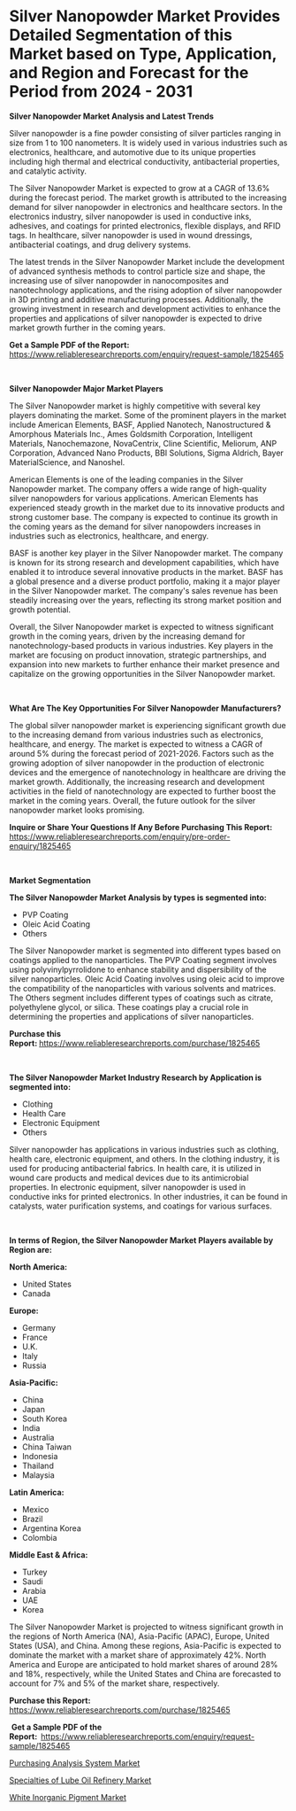 <p><h1>Silver Nanopowder Market Provides Detailed Segmentation of this Market based on Type, Application, and Region and Forecast for the Period from 2024 - 2031</h1></p><p><strong>Silver Nanopowder Market Analysis and Latest Trends</strong></p>
<p><p>Silver nanopowder is a fine powder consisting of silver particles ranging in size from 1 to 100 nanometers. It is widely used in various industries such as electronics, healthcare, and automotive due to its unique properties including high thermal and electrical conductivity, antibacterial properties, and catalytic activity.</p><p>The Silver Nanopowder Market is expected to grow at a CAGR of 13.6% during the forecast period. The market growth is attributed to the increasing demand for silver nanopowder in electronics and healthcare sectors. In the electronics industry, silver nanopowder is used in conductive inks, adhesives, and coatings for printed electronics, flexible displays, and RFID tags. In healthcare, silver nanopowder is used in wound dressings, antibacterial coatings, and drug delivery systems.</p><p>The latest trends in the Silver Nanopowder Market include the development of advanced synthesis methods to control particle size and shape, the increasing use of silver nanopowder in nanocomposites and nanotechnology applications, and the rising adoption of silver nanopowder in 3D printing and additive manufacturing processes. Additionally, the growing investment in research and development activities to enhance the properties and applications of silver nanopowder is expected to drive market growth further in the coming years.</p></p>
<p><strong>Get a Sample PDF of the Report:&nbsp;</strong> <a href="https://www.reliableresearchreports.com/enquiry/request-sample/1825465">https://www.reliableresearchreports.com/enquiry/request-sample/1825465</a></p>
<p>&nbsp;</p>
<p><strong>Silver Nanopowder Major Market Players</strong></p>
<p><p>The Silver Nanopowder market is highly competitive with several key players dominating the market. Some of the prominent players in the market include American Elements, BASF, Applied Nanotech, Nanostructured & Amorphous Materials Inc., Ames Goldsmith Corporation, Intelligent Materials, Nanochemazone, NovaCentrix, Cline Scientific, Meliorum, ANP Corporation, Advanced Nano Products, BBI Solutions, Sigma Aldrich, Bayer MaterialScience, and Nanoshel.</p><p>American Elements is one of the leading companies in the Silver Nanopowder market. The company offers a wide range of high-quality silver nanopowders for various applications. American Elements has experienced steady growth in the market due to its innovative products and strong customer base. The company is expected to continue its growth in the coming years as the demand for silver nanopowders increases in industries such as electronics, healthcare, and energy.</p><p>BASF is another key player in the Silver Nanopowder market. The company is known for its strong research and development capabilities, which have enabled it to introduce several innovative products in the market. BASF has a global presence and a diverse product portfolio, making it a major player in the Silver Nanopowder market. The company's sales revenue has been steadily increasing over the years, reflecting its strong market position and growth potential.</p><p>Overall, the Silver Nanopowder market is expected to witness significant growth in the coming years, driven by the increasing demand for nanotechnology-based products in various industries. Key players in the market are focusing on product innovation, strategic partnerships, and expansion into new markets to further enhance their market presence and capitalize on the growing opportunities in the Silver Nanopowder market.</p></p>
<p>&nbsp;</p>
<p><strong>What Are The Key Opportunities For Silver Nanopowder Manufacturers?</strong></p>
<p><p>The global silver nanopowder market is experiencing significant growth due to the increasing demand from various industries such as electronics, healthcare, and energy. The market is expected to witness a CAGR of around 5% during the forecast period of 2021-2026. Factors such as the growing adoption of silver nanopowder in the production of electronic devices and the emergence of nanotechnology in healthcare are driving the market growth. Additionally, the increasing research and development activities in the field of nanotechnology are expected to further boost the market in the coming years. Overall, the future outlook for the silver nanopowder market looks promising.</p></p>
<p><strong>Inquire or Share Your Questions If Any Before Purchasing This Report:</strong> <a href="https://www.reliableresearchreports.com/enquiry/pre-order-enquiry/1825465">https://www.reliableresearchreports.com/enquiry/pre-order-enquiry/1825465</a></p>
<p>&nbsp;</p>
<p><strong>Market Segmentation</strong></p>
<p><strong>The Silver Nanopowder Market Analysis by types is segmented into:</strong></p>
<p><ul><li>PVP Coating</li><li>Oleic Acid Coating</li><li>Others</li></ul></p>
<p><p>The Silver Nanopowder market is segmented into different types based on coatings applied to the nanoparticles. The PVP Coating segment involves using polyvinylpyrrolidone to enhance stability and dispersibility of the silver nanoparticles. Oleic Acid Coating involves using oleic acid to improve the compatibility of the nanoparticles with various solvents and matrices. The Others segment includes different types of coatings such as citrate, polyethylene glycol, or silica. These coatings play a crucial role in determining the properties and applications of silver nanoparticles.</p></p>
<p><strong>Purchase this Report:&nbsp;</strong><a href="https://www.reliableresearchreports.com/purchase/1825465">https://www.reliableresearchreports.com/purchase/1825465</a></p>
<p>&nbsp;</p>
<p><strong>The Silver Nanopowder Market Industry Research by Application is segmented into:</strong></p>
<p><ul><li>Clothing</li><li>Health Care</li><li>Electronic Equipment</li><li>Others</li></ul></p>
<p><p>Silver nanopowder has applications in various industries such as clothing, health care, electronic equipment, and others. In the clothing industry, it is used for producing antibacterial fabrics. In health care, it is utilized in wound care products and medical devices due to its antimicrobial properties. In electronic equipment, silver nanopowder is used in conductive inks for printed electronics. In other industries, it can be found in catalysts, water purification systems, and coatings for various surfaces.</p></p>
<p>&nbsp;</p>
<p><strong>In terms of Region, the Silver Nanopowder Market Players available by Region are:</strong></p>
<p>
    <p> <strong> North America: </strong>
        <ul>
            <li>United States</li>
            <li>Canada</li>
        </ul>
        </p> 
    <p> <strong> Europe: </strong>
        <ul>
            <li>Germany</li>
            <li>France</li>
            <li>U.K.</li>
            <li>Italy</li>
            <li>Russia</li>
        </ul>
        </p> 
    <p> <strong> Asia-Pacific: </strong>
        <ul>
            <li>China</li>
            <li>Japan</li>
            <li>South Korea</li>
            <li>India</li>
            <li>Australia</li>
            <li>China Taiwan</li>
            <li>Indonesia</li>
            <li>Thailand</li>
            <li>Malaysia</li>
        </ul>
        </p> 
    <p> <strong> Latin America: </strong>
        <ul>
            <li>Mexico</li>
            <li>Brazil</li>
            <li>Argentina Korea</li>
            <li>Colombia</li>
        </ul>
        </p> 
    <p> <strong> Middle East & Africa: </strong>
        <ul>
            <li>Turkey</li>
            <li>Saudi</li>
            <li>Arabia</li>
            <li>UAE</li>
            <li>Korea</li>
        </ul>
    </p>
    </p>
<p><p>The Silver Nanopowder Market is projected to witness significant growth in the regions of North America (NA), Asia-Pacific (APAC), Europe, United States (USA), and China. Among these regions, Asia-Pacific is expected to dominate the market with a market share of approximately 42%. North America and Europe are anticipated to hold market shares of around 28% and 18%, respectively, while the United States and China are forecasted to account for 7% and 5% of the market share, respectively.</p></p>
<p><strong>Purchase this Report: </strong><a href="https://www.reliableresearchreports.com/purchase/1825465">https://www.reliableresearchreports.com/purchase/1825465</a></p>
<p>&nbsp;<strong>Get a Sample PDF of the Report:&nbsp;&nbsp;</strong><a href="https://www.reliableresearchreports.com/enquiry/request-sample/1825465">https://www.reliableresearchreports.com/enquiry/request-sample/1825465</a></p>
<p><strong></strong></p>
<p><p><a href="https://view.publitas.com/reportprime-1/purchasing-analysis-system-market-size-evaluating-its-market-trends-growth-and-projections-2023-2030/">Purchasing Analysis System Market</a></p><p><a href="https://view.publitas.com/reportprime-1/specialties-of-lube-oil-refinery-market-size-and-examines-its-market-scope-with-a-primary-focus-on-growth-opportunities-and-forecasted-trends-spanning-from-2023-to-2030/">Specialties of Lube Oil Refinery Market</a></p><p><a href="https://view.publitas.com/reportprime-1/white-inorganic-pigment-market-furnish-information-about-market-size-market-share-market-dynamics-and-projections-spanning-from-2023-to-2030/">White Inorganic Pigment Market</a></p></p>